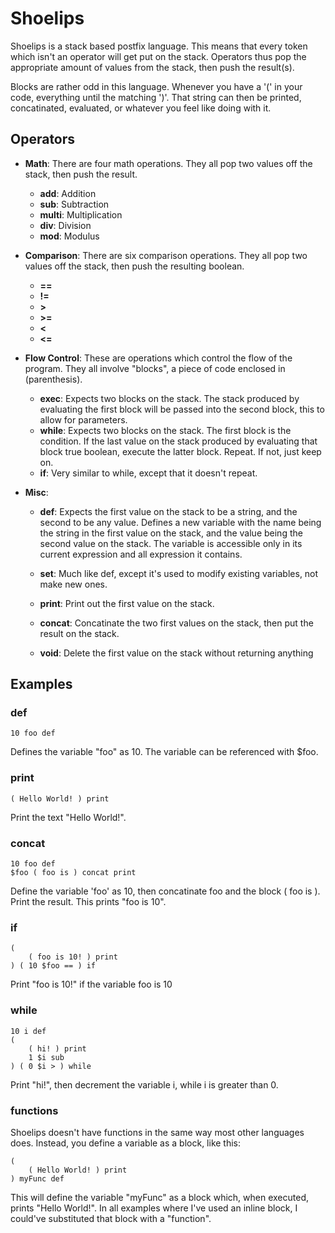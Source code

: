 Shoelips
========

Shoelips is a stack based postfix language. This means that every token which isn't an operator will get put on the stack. Operators thus pop the appropriate amount of values from the stack, then push the result(s).

Blocks are rather odd in this language. Whenever you have a '(' in your code, everything until the matching ')'. That string can then be printed, concatinated, evaluated, or whatever you feel like doing with it.

Operators
---------

* **Math**:
	There are four math operations. They all pop two values off the stack, then push the result.
	* **add**: Addition
	* **sub**: Subtraction
	* **multi**: Multiplication
	* **div**: Division
	* **mod**: Modulus

* **Comparison**:
	There are six comparison operations. They all pop two values off the stack, then push the resulting boolean.
	* **==**
	* **!=**
	* **>**
	* **>=**
	* **<**
	* **<=**

* **Flow Control**:
	These are operations which control the flow of the program. They all involve "blocks", a piece of code enclosed in (parenthesis).
	* **exec**: Expects two blocks on the stack. The stack produced by evaluating the first block will be passed into the second block, this to allow for parameters.
	* **while**: Expects two blocks on the stack. The first block is the condition. If the last value on the stack produced by evaluating that block true boolean, execute the latter block. Repeat. If not, just keep on.
	* **if**: Very similar to while, except that it doesn't repeat.

* **Misc**:
	* **def**: Expects the first value on the stack to be a string, and the second to be any value. Defines a new variable with the name being the string in the first value on the stack, and the value being the second value on the stack. The variable is accessible only in its current expression and all expression it contains.
	* **set**: Much like def, except it's used to modify existing variables, not make new ones.

	* **print**: Print out the first value on the stack.
	* **concat**: Concatinate the two first values on the stack, then put the result on the stack.
	* **void**: Delete the first value on the stack without returning anything

Examples
--------

### def

	10 foo def

Defines the variable "foo" as 10. The variable can be referenced with $foo.

### print

	( Hello World! ) print

Print the text "Hello World!".

### concat

	10 foo def
	$foo ( foo is ) concat print

Define the variable 'foo' as 10, then concatinate foo and the block ( foo is ). Print the result.
This prints "foo is 10".

### if

	(
		( foo is 10! ) print
	) ( 10 $foo == ) if

Print "foo is 10!" if the variable foo is 10

### while
	10 i def
	(
		( hi! ) print
		1 $i sub
	) ( 0 $i > ) while

Print "hi!", then decrement the variable i, while i is greater than 0.

### functions
Shoelips doesn't have functions in the same way most other languages does. Instead, you define a variable as a block, like this:

	(
		( Hello World! ) print
	) myFunc def

This will define the variable "myFunc" as a block which, when executed, prints "Hello World!". In all examples where I've used an inline block, I could've substituted that block with a "function".
